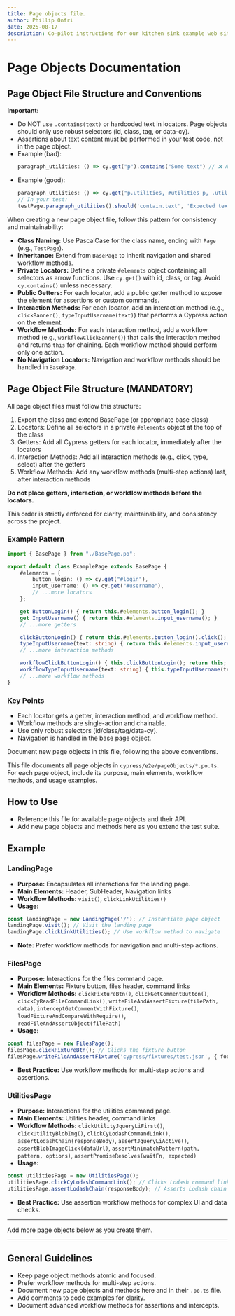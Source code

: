 ```yaml
---
title: Page objects file.
author: Phillip Onfri
date: 2025-08-17
description: Co-pilot instructions for our kitchen sink example web site.
---
```


# Page Objects Documentation
## Page Object File Structure and Conventions
**Important:**
- Do NOT use `.contains(text)` or hardcoded text in locators. Page objects should only use robust selectors (id, class, tag, or data-cy).
- Assertions about text content must be performed in your test code, not in the page object.
- Example (bad):
	```typescript
	paragraph_utilities: () => cy.get("p").contains("Some text") // ❌ Avoid this!
	```
- Example (good):
	```typescript
	paragraph_utilities: () => cy.get("p.utilities, #utilities p, .utilities-paragraph") // ✅ Use robust selector
	// In your test:
	testPage.paragraph_utilities().should('contain.text', 'Expected text');
	```

When creating a new page object file, follow this pattern for consistency and maintainability:

- **Class Naming:** Use PascalCase for the class name, ending with `Page` (e.g., `TestPage`).
- **Inheritance:** Extend from `BasePage` to inherit navigation and shared workflow methods.
- **Private Locators:** Define a private `#elements` object containing all selectors as arrow functions. Use `cy.get()` with id, class, or tag. Avoid `cy.contains()` unless necessary.
- **Public Getters:** For each locator, add a public getter method to expose the element for assertions or custom commands.
- **Interaction Methods:** For each locator, add an interaction method (e.g., `clickBanner()`, `typeInputUsername(text)`) that performs a Cypress action on the element.
- **Workflow Methods:** For each interaction method, add a workflow method (e.g., `workflowClickBanner()`) that calls the interaction method and returns `this` for chaining. Each workflow method should perform only one action.
- **No Navigation Locators:** Navigation and workflow methods should be handled in `BasePage`.

## Page Object File Structure (MANDATORY)

All page object files must follow this structure:

1. Export the class and extend BasePage (or appropriate base class)
2. Locators: Define all selectors in a private `#elements` object at the top of the class
3. Getters: Add all Cypress getters for each locator, immediately after the locators
4. Interaction Methods: Add all interaction methods (e.g., click, type, select) after the getters
5. Workflow Methods: Add any workflow methods (multi-step actions) last, after interaction methods

**Do not place getters, interaction, or workflow methods before the locators.**

This order is strictly enforced for clarity, maintainability, and consistency across the project.

### Example Pattern
```typescript
import { BasePage } from "./BasePage.po";

export default class ExamplePage extends BasePage {
	#elements = {
		button_login: () => cy.get("#login"),
		input_username: () => cy.get("#username"),
		// ...more locators
	};

	get ButtonLogin() { return this.#elements.button_login(); }
	get InputUsername() { return this.#elements.input_username(); }
	// ...more getters

	clickButtonLogin() { return this.#elements.button_login().click(); }
	typeInputUsername(text: string) { return this.#elements.input_username().type(text); }
	// ...more interaction methods

	workflowClickButtonLogin() { this.clickButtonLogin(); return this; }
	workflowTypeInputUsername(text: string) { this.typeInputUsername(text); return this; }
	// ...more workflow methods
}
```

### Key Points
- Each locator gets a getter, interaction method, and workflow method.
- Workflow methods are single-action and chainable.
- Use only robust selectors (id/class/tag/data-cy).
- Navigation is handled in the base page object.

Document new page objects in this file, following the above conventions.

This file documents all page objects in `cypress/e2e/pageObjects/*.po.ts`. For each page object, include its purpose, main elements, workflow methods, and usage examples.

## How to Use
- Reference this file for available page objects and their API.
- Add new page objects and methods here as you extend the test suite.

## Example

### LandingPage
- **Purpose:** Encapsulates all interactions for the landing page.
- **Main Elements:** Header, SubHeader, Navigation links
- **Workflow Methods:** `visit()`, `clickLinkUtilities()`
- **Usage:**
```typescript
const landingPage = new LandingPage('/'); // Instantiate page object
landingPage.visit(); // Visit the landing page
landingPage.clickLinkUtilities(); // Use workflow method to navigate
```
- **Note:** Prefer workflow methods for navigation and multi-step actions.

### FilesPage
- **Purpose:** Interactions for the files command page.
- **Main Elements:** Fixture button, files header, command links
- **Workflow Methods:** `clickFixtureBtn()`, `clickGetCommentButton()`, `clickCyReadFileCommandLink()`, `writeFileAndAssertFixture(filePath, data)`, `interceptGetCommentWithFixture()`, `loadFixtureAndCompareWithRequire()`, `readFileAndAssertObject(filePath)`
- **Usage:**
```typescript
const filesPage = new FilesPage();
filesPage.clickFixtureBtn(); // Clicks the fixture button
filesPage.writeFileAndAssertFixture('cypress/fixtures/test.json', { foo: 'bar' }); // Writes and asserts fixture
```
- **Best Practice:** Use workflow methods for multi-step actions and assertions.

### UtilitiesPage
- **Purpose:** Interactions for the utilities command page.
- **Main Elements:** Utilities header, command links
- **Workflow Methods:** `clickUtilityJqueryLiFirst()`, `clickUtilityBlobImg()`, `clickCyLodashCommandLink()`, `assertLodashChain(responseBody)`, `assertJqueryLiActive()`, `assertBlobImageClick(dataUrl)`, `assertMinimatchPattern(path, pattern, options)`, `assertPromiseResolves(waitFn, expected)`
- **Usage:**
```typescript
const utilitiesPage = new UtilitiesPage();
utilitiesPage.clickCyLodashCommandLink(); // Clicks Lodash command link
utilitiesPage.assertLodashChain(responseBody); // Asserts Lodash chain result
```
- **Best Practice:** Use assertion workflow methods for complex UI and data checks.

---
Add more page objects below as you create them.

---

## General Guidelines
- Keep page object methods atomic and focused.
- Prefer workflow methods for multi-step actions.
- Document new page objects and methods here and in their `.po.ts` file.
- Add comments to code examples for clarity.
- Document advanced workflow methods for assertions and intercepts.

